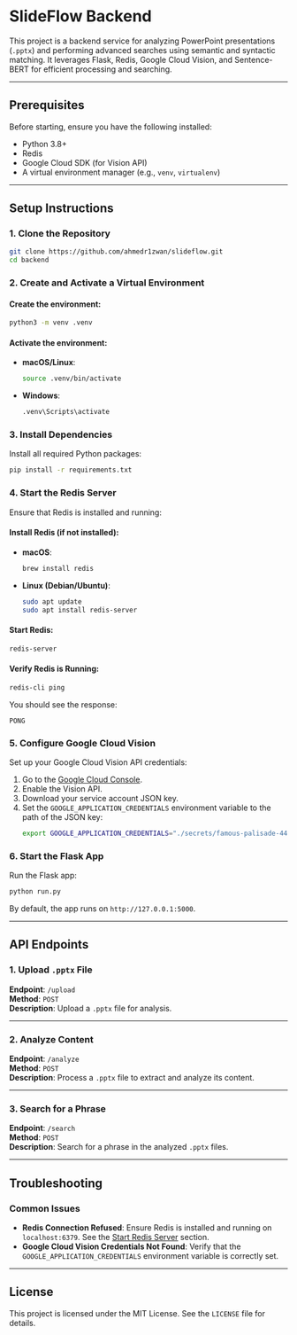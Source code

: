 # SlideFlow Backend

This project is a backend service for analyzing PowerPoint presentations (`.pptx`) and performing advanced searches using semantic and syntactic matching. It leverages Flask, Redis, Google Cloud Vision, and Sentence-BERT for efficient processing and searching.

---

## Prerequisites

Before starting, ensure you have the following installed:

- Python 3.8+
- Redis
- Google Cloud SDK (for Vision API)
- A virtual environment manager (e.g., `venv`, `virtualenv`)

---

## Setup Instructions

### 1. Clone the Repository
```bash
git clone https://github.com/ahmedr1zwan/slideflow.git
cd backend
```

### 2. Create and Activate a Virtual Environment
#### Create the environment:
```bash
python3 -m venv .venv
```

#### Activate the environment:
- **macOS/Linux**:
  ```bash
  source .venv/bin/activate
  ```
- **Windows**:
  ```cmd
  .venv\Scripts\activate
  ```

### 3. Install Dependencies
Install all required Python packages:
```bash
pip install -r requirements.txt
```

### 4. Start the Redis Server
Ensure that Redis is installed and running:
#### Install Redis (if not installed):
- **macOS**:
  ```bash
  brew install redis
  ```
- **Linux (Debian/Ubuntu)**:
  ```bash
  sudo apt update
  sudo apt install redis-server
  ```

#### Start Redis:
```bash
redis-server
```

#### Verify Redis is Running:
```bash
redis-cli ping
```
You should see the response:
```
PONG
```

### 5. Configure Google Cloud Vision
Set up your Google Cloud Vision API credentials:
1. Go to the [Google Cloud Console](https://console.cloud.google.com/).
2. Enable the Vision API.
3. Download your service account JSON key.
4. Set the `GOOGLE_APPLICATION_CREDENTIALS` environment variable to the path of the JSON key:
   ```bash
   export GOOGLE_APPLICATION_CREDENTIALS="./secrets/famous-palisade-448915-n2-27af6b77dbce.json"
   ```

### 6. Start the Flask App
Run the Flask app:
```bash
python run.py
```

By default, the app runs on `http://127.0.0.1:5000`.

---

## API Endpoints

### 1. Upload `.pptx` File
**Endpoint**: `/upload`  
**Method**: `POST`  
**Description**: Upload a `.pptx` file for analysis.

---

### 2. Analyze Content
**Endpoint**: `/analyze`  
**Method**: `POST`  
**Description**: Process a `.pptx` file to extract and analyze its content.

---

### 3. Search for a Phrase
**Endpoint**: `/search`  
**Method**: `POST`  
**Description**: Search for a phrase in the analyzed `.pptx` files.

---

## Troubleshooting

### Common Issues
- **Redis Connection Refused**:
  Ensure Redis is installed and running on `localhost:6379`. See the [Start Redis Server](#4-start-the-redis-server) section.
- **Google Cloud Vision Credentials Not Found**:
  Verify that the `GOOGLE_APPLICATION_CREDENTIALS` environment variable is correctly set.

---

## License

This project is licensed under the MIT License. See the `LICENSE` file for details.

